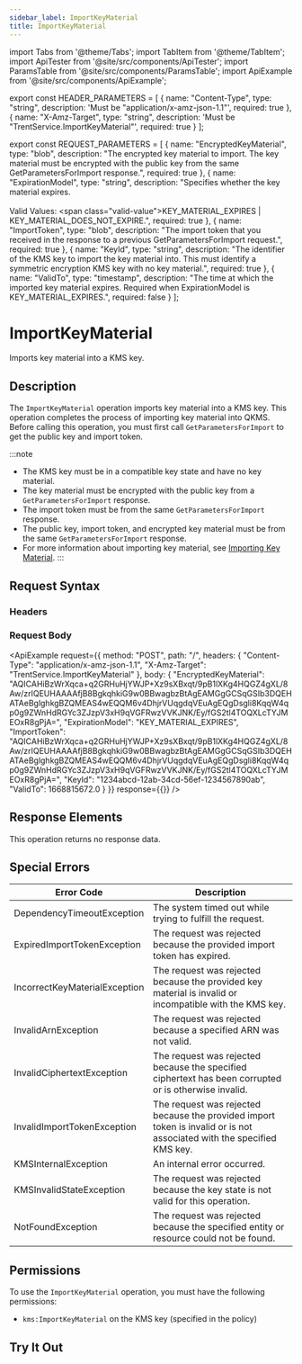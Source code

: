 ```yaml
---
sidebar_label: ImportKeyMaterial
title: ImportKeyMaterial
---
```


import Tabs from '@theme/Tabs';
import TabItem from '@theme/TabItem';
import ApiTester from '@site/src/components/ApiTester';
import ParamsTable from '@site/src/components/ParamsTable';
import ApiExample from '@site/src/components/ApiExample';

export const HEADER_PARAMETERS = [
  {
    name: "Content-Type",
    type: "string",
    description: 'Must be "application/x-amz-json-1.1"',
    required: true
  },
  {
    name: "X-Amz-Target",
    type: "string",
    description: 'Must be "TrentService.ImportKeyMaterial"',
    required: true
  }
];

export const REQUEST_PARAMETERS = [
  {
    name: "EncryptedKeyMaterial",
    type: "blob",
    description: "The encrypted key material to import. The key material must be encrypted with the public key from the same GetParametersForImport response.",
    required: true
  },
  {
    name: "ExpirationModel",
    type: "string",
    description: "Specifies whether the key material expires.<br/><br/>Valid Values: <span class=\"valid-value\">KEY_MATERIAL_EXPIRES | KEY_MATERIAL_DOES_NOT_EXPIRE.</span>",
    required: true
  },
  {
    name: "ImportToken",
    type: "blob",
    description: "The import token that you received in the response to a previous GetParametersForImport request.",
    required: true
  },
  {
    name: "KeyId",
    type: "string",
    description: "The identifier of the KMS key to import the key material into. This must identify a symmetric encryption KMS key with no key material.",
    required: true
  },
  {
    name: "ValidTo",
    type: "timestamp",
    description: "The time at which the imported key material expires. Required when ExpirationModel is KEY_MATERIAL_EXPIRES.",
    required: false
  }
];

# ImportKeyMaterial

Imports key material into a KMS key.

## Description

The `ImportKeyMaterial` operation imports key material into a KMS key. This operation completes the process of importing key material into QKMS. Before calling this operation, you must first call `GetParametersForImport` to get the public key and import token.

:::note
- The KMS key must be in a compatible key state and have no key material.
- The key material must be encrypted with the public key from a `GetParametersForImport` response.
- The import token must be from the same `GetParametersForImport` response.
- The public key, import token, and encrypted key material must be from the same `GetParametersForImport` response.
- For more information about importing key material, see [Importing Key Material](../../../03-guides/importing-key-material.md).
:::

## Request Syntax

### Headers

<ParamsTable parameters={HEADER_PARAMETERS} />

### Request Body

<ParamsTable parameters={REQUEST_PARAMETERS} />

<ApiExample
  request={{
    method: "POST",
    path: "/",
    headers: {
      "Content-Type": "application/x-amz-json-1.1",
      "X-Amz-Target": "TrentService.ImportKeyMaterial"
    },
    body: {
      "EncryptedKeyMaterial": "AQICAHiBzWrXqca+q2GRHuHjYWJP+Xz9sXBxqt/9pB1lXKg4HQGZ4gXL/8Aw/zrIQEUHAAAAfjB8BgkqhkiG9w0BBwagbzBtAgEAMGgGCSqGSIb3DQEHATAeBglghkgBZQMEAS4wEQQM6v4DhjrVUqgdqVEuAgEQgDsgli8KqqW4qp0g9ZWnHdRGYc3ZJzpV3xH9qVGFRwzVVKJNK/Ey/fGS2tl4TOQXLcTYJMEOxR8gPjA=",
      "ExpirationModel": "KEY_MATERIAL_EXPIRES",
      "ImportToken": "AQICAHiBzWrXqca+q2GRHuHjYWJP+Xz9sXBxqt/9pB1lXKg4HQGZ4gXL/8Aw/zrIQEUHAAAAfjB8BgkqhkiG9w0BBwagbzBtAgEAMGgGCSqGSIb3DQEHATAeBglghkgBZQMEAS4wEQQM6v4DhjrVUqgdqVEuAgEQgDsgli8KqqW4qp0g9ZWnHdRGYc3ZJzpV3xH9qVGFRwzVVKJNK/Ey/fGS2tl4TOQXLcTYJMEOxR8gPjA=",
      "KeyId": "1234abcd-12ab-34cd-56ef-1234567890ab",
      "ValidTo": 1668815672.0
    }
  }}
  response={{}}
/>

## Response Elements

This operation returns no response data.

## Special Errors

| Error Code | Description |
|------------|-------------|
| DependencyTimeoutException | The system timed out while trying to fulfill the request. |
| ExpiredImportTokenException | The request was rejected because the provided import token has expired. |
| IncorrectKeyMaterialException | The request was rejected because the provided key material is invalid or incompatible with the KMS key. |
| InvalidArnException | The request was rejected because a specified ARN was not valid. |
| InvalidCiphertextException | The request was rejected because the specified ciphertext has been corrupted or is otherwise invalid. |
| InvalidImportTokenException | The request was rejected because the provided import token is invalid or is not associated with the specified KMS key. |
| KMSInternalException | An internal error occurred. |
| KMSInvalidStateException | The request was rejected because the key state is not valid for this operation. |
| NotFoundException | The request was rejected because the specified entity or resource could not be found. |

## Permissions

To use the `ImportKeyMaterial` operation, you must have the following permissions:
- `kms:ImportKeyMaterial` on the KMS key (specified in the policy)

## Try It Out

<ApiTester
  operation="ImportKeyMaterial"
  description="Import key material into a KMS key."
  parameters={REQUEST_PARAMETERS}
  exampleResponse={{}}
/> 